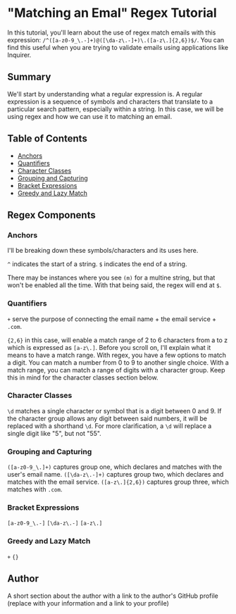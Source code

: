 # "Matching an Emal" Regex Tutorial

In this tutorial, you'll learn about the use of regex match emails with this expression: `/^([a-z0-9_\.-]+)@([\da-z\.-]+)\.([a-z\.]{2,6})$/`. You can find this useful when you are trying to validate emails using applications like Inquirer.

## Summary

We'll start by understanding what a regular expression is. A regular expression is a sequence of symbols and characters that translate to a particular search pattern, especially within a string. In this case, we will be using regex and how we can use it to matching an email.

## Table of Contents

- [Anchors](#anchors)
- [Quantifiers](#quantifiers)
- [Character Classes](#character-classes)
- [Grouping and Capturing](#grouping-and-capturing)
- [Bracket Expressions](#bracket-expressions)
- [Greedy and Lazy Match](#greedy-and-lazy-match)

## Regex Components

### Anchors
I'll be breaking down these symbols/characters and its uses here.

`^` indicates the start of a string.
`$` indicates the end of a string.

There may be instances where you see `(m)` for a multine string, but that won't be enabled all the time. With that being said, the regex will end at `$`.
### Quantifiers
`+` serve the purpose of connecting the email name + the email service + `.com`.

`{2,6}` in this case, will enable a match range of 2 to 6 characters from a to z which is expressed as `[a-z\.]`. Before you scroll on, I'll explain what it means to have a match range. With regex, you have a few options to match a digit. You can match a number from 0 to 9 to another single choice. With a match range, you can match a range of digits with a character group. Keep this in mind for the character classes section below.

### Character Classes
`\d` matches a single character or symbol that is a digit between 0 and 9. If the character group allows any digit between said numbers, it will be replaced with a shorthand `\d`. For more clarification, a `\d` will replace a single digit like "5", but not "55".

### Grouping and Capturing
`([a-z0-9_\.]+)` captures group one, which declares and matches with the user's email name.
`([\da-z\.-]+)` captures group two, which declares and matches with the email service.
`([a-z\.]{2,6})` captures group three, which matches with `.com`.

### Bracket Expressions
`[a-z0-9_\.-]`
`[\da-z\.-]`
`[a-z\.]`

### Greedy and Lazy Match
`+`
`{}`

## Author

A short section about the author with a link to the author's GitHub profile (replace with your information and a link to your profile)
